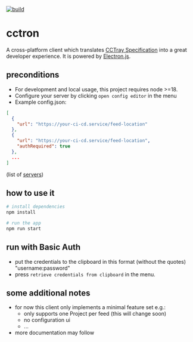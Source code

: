 [![build](https://github.com/PH1P5/cctron/actions/workflows/build_release.yml/badge.svg)](https://github.com/PH1P5/cctron/actions/workflows/build_release.yml)

# cctron

A cross-platform client which translates [CCTray Specification](https://cctray.org/v1/) into a great developer experience. It is powered by [Electron.js](https://www.electronjs.org/de/). 

## preconditions

* For development and local usage, this project requires node >=18.
* Configure your server by clicking `open config editor` in the menu
* Example config.json:

```json
[
  {
    "url": "https://your-ci-cd.service/feed-location"
  },
  {
    "url": "https://your-ci-cd.service/feed-location",
    "authRequired": true
  },
  ...
]
```
(list of [servers](https://cctray.org/servers/))

## how to use it

```bash
# install dependencies
npm install

# run the app
npm run start
```

## run with Basic Auth
* put the credentials to the clipboard in this format (without the quotes) "username:password" 
* press `retrieve credentials from clipboard` in the menu.


## some additional notes

* for now this client only implements a minimal feature set e.g.:
  * only supports one Project per feed (this will change soon)
  * no configuration ui
  * ...
* more documentation may follow
